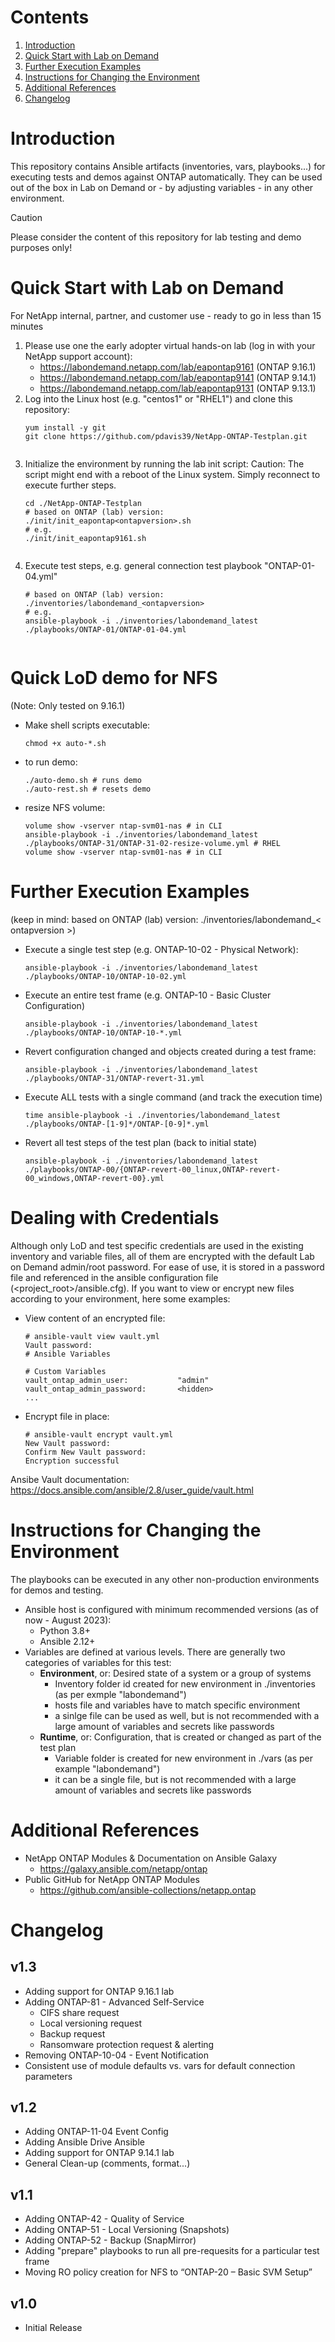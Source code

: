 # Contents
1. [Introduction](#Introduction)
2. [Quick Start with Lab on Demand](#Quick-Start-with-Lab-on-Demand)
3. [Further Execution Examples](#Further-Execution-Examples)
4. [Instructions for Changing the Environment](#Instructions-for-Changing-the-Environment)
5. [Additional References](#Additional-References)
6. [Changelog](#Changelog)


# Introduction
This repository contains Ansible artifacts (inventories, vars, playbooks...) for executing tests and demos against ONTAP automatically.
They can be used out of the box in Lab on Demand or - by adjusting variables - in any other environment.

> [!CAUTION]
> Please consider the content of this repository for lab testing and demo purposes only!

# Quick Start with Lab on Demand
For NetApp internal, partner, and customer use - ready to go in less than 15 minutes
1. Please use one the early adopter virtual hands-on lab (log in with your NetApp support account):
   - https://labondemand.netapp.com/lab/eapontap9161 (ONTAP 9.16.1)
   - https://labondemand.netapp.com/lab/eapontap9141 (ONTAP 9.14.1)
   - https://labondemand.netapp.com/lab/eapontap9131 (ONTAP 9.13.1)
2. Log into the Linux host (e.g. "centos1" or "RHEL1") and clone this repository:
   ```
   yum install -y git
   git clone https://github.com/pdavis39/NetApp-ONTAP-Testplan.git

   
   ```
3. Initialize the environment by running the lab init script:
   Caution: The script might end with a reboot of the Linux system. Simply reconnect to execute further steps.
   ```
   cd ./NetApp-ONTAP-Testplan
   # based on ONTAP (lab) version: ./init/init_eapontap<ontapversion>.sh
   # e.g.
   ./init/init_eapontap9161.sh

   
   ```
4. Execute test steps, e.g. general connection test playbook "ONTAP-01-04.yml"
   ```
   # based on ONTAP (lab) version: ./inventories/labondemand_<ontapversion>
   # e.g.
   ansible-playbook -i ./inventories/labondemand_latest ./playbooks/ONTAP-01/ONTAP-01-04.yml

   
   ```
# Quick LoD demo for NFS
(Note: Only tested on 9.16.1)

- Make shell scripts executable:
  ```
  chmod +x auto-*.sh

  ```
- to run demo:
  ```
  ./auto-demo.sh # runs demo
  ./auto-rest.sh # resets demo

  ```
- resize NFS volume:
  ```
  volume show -vserver ntap-svm01-nas # in CLI
  ansible-playbook -i ./inventories/labondemand_latest ./playbooks/ONTAP-31/ONTAP-31-02-resize-volume.yml # RHEL
  volume show -vserver ntap-svm01-nas # in CLI

  ```

# Further Execution Examples
(keep in mind: based on ONTAP (lab) version: ./inventories/labondemand_< ontapversion >)
- Execute a single test step (e.g. ONTAP-10-02 - Physical Network):
  ```
  ansible-playbook -i ./inventories/labondemand_latest ./playbooks/ONTAP-10/ONTAP-10-02.yml

  ```
- Execute an entire test frame (e.g. ONTAP-10 - Basic Cluster Configuration)
  ```
  ansible-playbook -i ./inventories/labondemand_latest ./playbooks/ONTAP-10/ONTAP-10-*.yml

  ```
- Revert configuration changed and objects created during a test frame:
  ```
  ansible-playbook -i ./inventories/labondemand_latest ./playbooks/ONTAP-31/ONTAP-revert-31.yml

  ```
- Execute ALL tests with a single command (and track the execution time)
  ```
  time ansible-playbook -i ./inventories/labondemand_latest ./playbooks/ONTAP-[1-9]*/ONTAP-[0-9]*.yml

  ```
- Revert all test steps of the test plan (back to initial state)
  ```
  ansible-playbook -i ./inventories/labondemand_latest ./playbooks/ONTAP-00/{ONTAP-revert-00_linux,ONTAP-revert-00_windows,ONTAP-revert-00}.yml

  ```


# Dealing with Credentials
Although only LoD and test specific credentials are used in the existing inventory and variable files, all of them are encrypted with the default Lab on Demand admin/root password. For ease of use, it is stored in a password file and referenced in the ansible configuration file (<project_root>/ansible.cfg). If you want to view or encrypt new files according to your environment, here some examples:
- View content of an encrypted file:
  ```
  # ansible-vault view vault.yml
  Vault password:
  # Ansible Variables
  
  # Custom Variables
  vault_ontap_admin_user:           "admin"
  vault_ontap_admin_password:       <hidden>
  ...
  ```
- Encrypt file in place:
  ```
  # ansible-vault encrypt vault.yml
  New Vault password:
  Confirm New Vault password:
  Encryption successful
  ```
Ansibe Vault documentation:
https://docs.ansible.com/ansible/2.8/user_guide/vault.html


# Instructions for Changing the Environment
The playbooks can be executed in any other non-production environments for demos and testing.
* Ansible host is configured with minimum recommended versions (as of now - August 2023):
  - Python 3.8+
  - Ansible 2.12+
* Variables are defined at various levels. There are generally two categories of variables for this test:
  * **Environment**, or: Desired state of a system or a group of systems
    * Inventory folder id created for new environment in ./inventories (as per exmple "labondemand")
    * hosts file and variables have to match specific environment
    * a sinlge file can be used as well, but is not recommended with a large amount of variables and secrets like passwords
  * **Runtime**, or: Configuration, that is created or changed as part of the test plan
    * Variable folder is created for new environment in ./vars (as per example "labondemand")
    * it can be a single file, but is not recommended with a large amount of variables and secrets like passwords


# Additional References
* NetApp ONTAP Modules & Documentation on Ansible Galaxy
  * https://galaxy.ansible.com/netapp/ontap
* Public GitHub for NetApp ONTAP Modules
  * https://github.com/ansible-collections/netapp.ontap


# Changelog
## v1.3
* Adding support for ONTAP 9.16.1 lab
* Adding ONTAP-81 - Advanced Self-Service
  * CIFS share request
  * Local versioning request
  * Backup request
  * Ransomware protection request & alerting
* Removing ONTAP-10-04 - Event Notification
* Consistent use of module defaults vs. vars for default connection parameters

## v1.2
* Adding ONTAP-11-04  Event Config
* Adding Ansible Drive Ansible
* Adding support for ONTAP 9.14.1 lab
* General Clean-up (comments, format...)

## v1.1
* Adding ONTAP-42 - Quality of Service
* Adding ONTAP-51 - Local Versioning (Snapshots)
* Adding ONTAP-52 - Backup (SnapMirror)
* Adding "prepare" playbooks to run all pre-requesits for a particular test frame
* Moving RO policy creation for NFS to “ONTAP-20 – Basic SVM Setup”

## v1.0
* Initial Release
